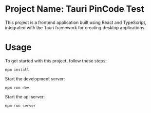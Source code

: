 # Project Name: Tauri PinCode Test
This project is a frontend application built using React and TypeScript, integrated with the Tauri framework for creating desktop applications.

# Usage

To get started with this project, follow these steps:

```
npm install
```

Start the development server:
```
npm run dev
```

Start the api server:
```
npm run server
```